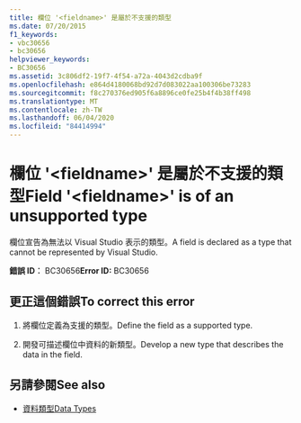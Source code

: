```yaml
---
title: 欄位 '<fieldname>' 是屬於不支援的類型
ms.date: 07/20/2015
f1_keywords:
- vbc30656
- bc30656
helpviewer_keywords:
- BC30656
ms.assetid: 3c806df2-19f7-4f54-a72a-4043d2cdba9f
ms.openlocfilehash: e864d4180068bd92d7d083022aa100306be73283
ms.sourcegitcommit: f8c270376ed905f6a8896ce0fe25b4f4b38ff498
ms.translationtype: MT
ms.contentlocale: zh-TW
ms.lasthandoff: 06/04/2020
ms.locfileid: "84414994"
---
```

# <a name="field-fieldname-is-of-an-unsupported-type"></a><span data-ttu-id="6ad17-102">欄位 '\<fieldname>' 是屬於不支援的類型</span><span class="sxs-lookup"><span data-stu-id="6ad17-102">Field '\<fieldname>' is of an unsupported type</span></span>
<span data-ttu-id="6ad17-103">欄位宣告為無法以 Visual Studio 表示的類型。</span><span class="sxs-lookup"><span data-stu-id="6ad17-103">A field is declared as a type that cannot be represented by Visual Studio.</span></span>  
  
 <span data-ttu-id="6ad17-104">**錯誤 ID︰** BC30656</span><span class="sxs-lookup"><span data-stu-id="6ad17-104">**Error ID:** BC30656</span></span>  
  
## <a name="to-correct-this-error"></a><span data-ttu-id="6ad17-105">更正這個錯誤</span><span class="sxs-lookup"><span data-stu-id="6ad17-105">To correct this error</span></span>  
  
1. <span data-ttu-id="6ad17-106">將欄位定義為支援的類型。</span><span class="sxs-lookup"><span data-stu-id="6ad17-106">Define the field as a supported type.</span></span>  
  
2. <span data-ttu-id="6ad17-107">開發可描述欄位中資料的新類型。</span><span class="sxs-lookup"><span data-stu-id="6ad17-107">Develop a new type that describes the data in the field.</span></span>  
  
## <a name="see-also"></a><span data-ttu-id="6ad17-108">另請參閱</span><span class="sxs-lookup"><span data-stu-id="6ad17-108">See also</span></span>

- [<span data-ttu-id="6ad17-109">資料類型</span><span class="sxs-lookup"><span data-stu-id="6ad17-109">Data Types</span></span>](../language-reference/data-types/index.md)
